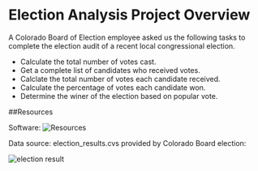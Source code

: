 # Election Analysis Project Overview

A Colorado Board of Election employee asked us the following tasks to complete the election audit of a recent local congressional election.

- Calculate the total number of votes cast.
- Get a complete list of candidates who received votes.
- Calclate the total number of votes each candidate received.
- Calculate the percentage of votes each candidate won.
- Determine the winer of the election based on popular vote.

##Resources

Software:
![Resources](https://user-images.githubusercontent.com/96633294/150621917-4e5e81eb-1ad6-4c65-b87f-aa539c5bfbec.png)

Data source: election_results.cvs provided by Colorado Board election: 

![election result](https://user-images.githubusercontent.com/96633294/150621990-c4d1b36e-ed57-4ebf-bc68-630f5444d012.png)
